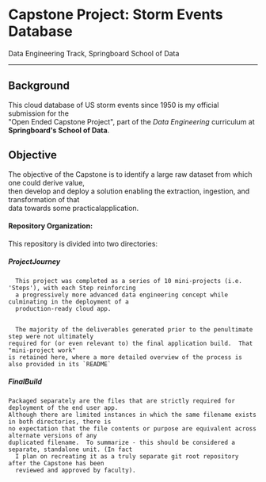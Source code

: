 # Capstone Project: Storm Events Database  

  Data Engineering Track, Springboard School of Data

  _____

## Background

  This cloud database of US storm events since 1950 is my official submission for the  
  "Open Ended Capstone Project", part of the *Data Engineering* curriculum at __Springboard's School of Data__.

## Objective

  The objective of the Capstone is to identify a large raw dataset from which one could derive value,  
  then develop and deploy a solution enabling the extraction, ingestion, and transformation of that  
  data towards some practicalapplication.

#### Repository Organization:

  This repository is divided into two directories:

##### ProjectJourney

      This project was completed as a series of 10 mini-projects (i.e. 'Steps'), with each Step reinforcing  
      a progressively more advanced data engineering concept while culminating in the deployment of a  
      production-ready cloud app.  


      The majority of the deliverables generated prior to the penultimate step were not ultimately  
    required for (or even relevant to) the final application build.  That "mini-project work"  
    is retained here, where a more detailed overview of the process is also provided in its `README`

##### FinalBuild

    Packaged separately are the files that are strictly required for deployment of the end user app.  
    Although there are limited instances in which the same filename exists in both directories, there is  
    no expectation that the file contents or purpose are equivalent across alternate versions of any  
    duplicated filename.  To summarize - this should be considered a separate, standalone unit. (In fact  
      I plan on recreating it as a truly separate git root repository after the Capstone has been  
      reviewed and approved by faculty).
